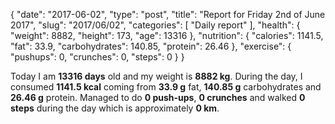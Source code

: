 {
    "date": "2017-06-02",
    "type": "post",
    "title": "Report for Friday 2nd of June 2017",
    "slug": "2017\/06\/02",
    "categories": [
        "Daily report"
    ],
    "health": {
        "weight": 8882,
        "height": 173,
        "age": 13316
    },
    "nutrition": {
        "calories": 1141.5,
        "fat": 33.9,
        "carbohydrates": 140.85,
        "protein": 26.46
    },
    "exercise": {
        "pushups": 0,
        "crunches": 0,
        "steps": 0
    }
}

Today I am <strong>13316 days</strong> old and my weight is <strong>8882 kg</strong>. During the day, I consumed <strong>1141.5 kcal</strong> coming from <strong>33.9 g</strong> fat, <strong>140.85 g</strong> carbohydrates and <strong>26.46 g</strong> protein. Managed to do <strong>0 push-ups</strong>, <strong>0 crunches</strong> and walked <strong>0 steps</strong> during the day which is approximately <strong>0 km</strong>.
